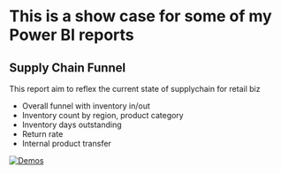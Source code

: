 # This is a show case for some of my Power BI reports
## Supply Chain Funnel
This report aim to reflex the current state of supplychain for retail biz
- Overall funnel with inventory in/out
- Inventory count by region, product category
- Inventory days outstanding
- Return rate
- Internal product transfer

[![Demos](https://cdn.loom.com/sessions/thumbnails/e97455893b7b4613b47bebad97e675cd-8e91980f5e46b9e1-full-play.gif)](https://www.loom.com/share/e97455893b7b4613b47bebad97e675cd?sid=00c47d1b-c577-4e75-8211-f261be6d07eb)
